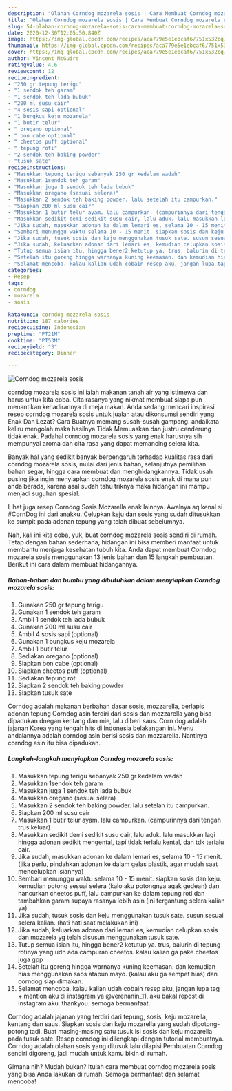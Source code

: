 ```yaml
---
description: "Olahan Corndog mozarela sosis | Cara Membuat Corndog mozarela sosis Yang Enak Dan Lezat"
title: "Olahan Corndog mozarela sosis | Cara Membuat Corndog mozarela sosis Yang Enak Dan Lezat"
slug: 54-olahan-corndog-mozarela-sosis-cara-membuat-corndog-mozarela-sosis-yang-enak-dan-lezat
date: 2020-12-30T12:05:50.840Z
image: https://img-global.cpcdn.com/recipes/aca779e5e1ebcaf6/751x532cq70/corndog-mozarela-sosis-foto-resep-utama.jpg
thumbnail: https://img-global.cpcdn.com/recipes/aca779e5e1ebcaf6/751x532cq70/corndog-mozarela-sosis-foto-resep-utama.jpg
cover: https://img-global.cpcdn.com/recipes/aca779e5e1ebcaf6/751x532cq70/corndog-mozarela-sosis-foto-resep-utama.jpg
author: Vincent McGuire
ratingvalue: 4.6
reviewcount: 12
recipeingredient:
- "250 gr tepung terigu"
- "1 sendok teh garam"
- "1 sendok teh lada bubuk"
- "200 ml susu cair"
- "4 sosis sapi optional"
- "1 bungkus keju mozarela"
- "1 butir telur"
- " oregano optional"
- " bon cabe optional"
- " cheetos puff optional"
- " tepung roti"
- "2 sendok teh baking powder"
- "tusuk sate"
recipeinstructions:
- "Masukkan tepung terigu sebanyak 250 gr kedalam wadah"
- "Masukkan 1sendok teh garam"
- "Masukkan juga 1 sendok teh lada bubuk"
- "Masukkan oregano (sesuai selera)"
- "Masukkan 2 sendok teh baking powder. lalu setelah itu campurkan."
- "Siapkan 200 ml susu cair"
- "Masukkan 1 butir telur ayam. lalu campurkan. (campurinnya dari tengah trus keluar)"
- "Masukkan sedikit demi sedikit susu cair, lalu aduk. lalu masukkan lagi hingga adonan sedikit mengental, tapi tidak terlalu kental, dan tdk terlalu cair."
- "Jika sudah, masukkan adonan ke dalam lemari es, selama 10 - 15 menit. (jika perlu, pindahkan adonan ke dalam gelas plastik, agar mudah saat mencelupkan isiannya)"
- "Sembari menunggu waktu selama 10 - 15 menit. siapkan sosis dan keju. kemudian potong sesuai selera (kalo aku potongnya agak gedean) dan hancurkan cheetos puff, lalu campurkan ke dalam tepung roti dan tambahkan garam supaya rasanya lebih asin (ini tergantung selera kalian ya)"
- "Jika sudah, tusuk sosis dan keju menggunakan tusuk sate. susun sesuai selera kalian. (hati hati saat melakukan ini)"
- "Jika sudah, keluarkan adonan dari lemari es, kemudian celupkan sosis dan mozarela yg telah disusun menggunakan tusuk sate."
- "Tutup semua isian itu, hingga bener2 ketutup ya. trus, balurin di tepung rotinya yang udh ada campuran cheetos. kalau kalian ga pake cheetos juga gpp"
- "Setelah itu goreng hingga warnanya kuning keemasan. dan kemudian hias menggunakan saos atapun mayo. (kalau aku ga sempet hias) dan corndog siap dimakan."
- "Selamat mencoba. kalau kalian udah cobain resep aku, jangan lupa tag + mention aku di instagram ya @verenanin_11, aku bakal repost di instagram aku. thankyou. semoga bermanfaat."
categories:
- Resep
tags:
- corndog
- mozarela
- sosis

katakunci: corndog mozarela sosis 
nutrition: 187 calories
recipecuisine: Indonesian
preptime: "PT21M"
cooktime: "PT53M"
recipeyield: "3"
recipecategory: Dinner

---
```



![Corndog mozarela sosis](https://img-global.cpcdn.com/recipes/aca779e5e1ebcaf6/751x532cq70/corndog-mozarela-sosis-foto-resep-utama.jpg)


corndog mozarela sosis ini ialah makanan tanah air yang istimewa dan harus untuk kita coba. Cita rasanya yang nikmat membuat siapa pun menantikan kehadirannya di meja makan.
Anda sedang mencari inspirasi resep corndog mozarela sosis untuk jualan atau dikonsumsi sendiri yang Enak Dan Lezat? Cara Buatnya memang susah-susah gampang. andaikata keliru mengolah maka hasilnya Tidak Memuaskan dan justru cenderung tidak enak. Padahal corndog mozarela sosis yang enak harusnya sih mempunyai aroma dan cita rasa yang dapat memancing selera kita.

Banyak hal yang sedikit banyak berpengaruh terhadap kualitas rasa dari corndog mozarela sosis, mulai dari jenis bahan, selanjutnya pemilihan bahan segar, hingga cara membuat dan menghidangkannya. Tidak usah pusing jika ingin menyiapkan corndog mozarela sosis enak di mana pun anda berada, karena asal sudah tahu triknya maka hidangan ini mampu menjadi suguhan spesial.

Lihat juga resep Corndog Sosis Mozarella enak lainnya. Awalnya aq kenal si #CornDog ini dari anakku. Celupkan keju dan sosis yang sudah ditusukkan ke sumpit pada adonan tepung yang telah dibuat sebelumnya.


Nah, kali ini kita coba, yuk, buat corndog mozarela sosis sendiri di rumah. Tetap dengan bahan sederhana, hidangan ini bisa memberi manfaat untuk membantu menjaga kesehatan tubuh kita. Anda dapat membuat Corndog mozarela sosis menggunakan 13 jenis bahan dan 15 langkah pembuatan. Berikut ini cara dalam membuat hidangannya.

<!--inarticleads1-->

##### Bahan-bahan dan bumbu yang dibutuhkan dalam menyiapkan Corndog mozarela sosis:

1. Gunakan 250 gr tepung terigu
1. Gunakan 1 sendok teh garam
1. Ambil 1 sendok teh lada bubuk
1. Gunakan 200 ml susu cair
1. Ambil 4 sosis sapi (optional)
1. Gunakan 1 bungkus keju mozarela
1. Ambil 1 butir telur
1. Sediakan  oregano (optional)
1. Siapkan  bon cabe (optional)
1. Siapkan  cheetos puff (optional)
1. Sediakan  tepung roti
1. Siapkan 2 sendok teh baking powder
1. Siapkan tusuk sate


Corndog adalah makanan berbahan dasar sosis, mozzarella, berlapis adonan tepung Corndog asin terdiri dari sosis dan mozzarella yang bisa dipadukan dnegan kentang dan mie, lalu diberi saus. Corn dog adalah jajanan Korea yang tengah hits di Indonesia belakangan ini. Menu andalannya adalah corndog asin berisi sosis dan mozzarella. Nantinya corndog asin itu bisa dipadukan. 

<!--inarticleads2-->

##### Langkah-langkah menyiapkan Corndog mozarela sosis:

1. Masukkan tepung terigu sebanyak 250 gr kedalam wadah
1. Masukkan 1sendok teh garam
1. Masukkan juga 1 sendok teh lada bubuk
1. Masukkan oregano (sesuai selera)
1. Masukkan 2 sendok teh baking powder. lalu setelah itu campurkan.
1. Siapkan 200 ml susu cair
1. Masukkan 1 butir telur ayam. lalu campurkan. (campurinnya dari tengah trus keluar)
1. Masukkan sedikit demi sedikit susu cair, lalu aduk. lalu masukkan lagi hingga adonan sedikit mengental, tapi tidak terlalu kental, dan tdk terlalu cair.
1. Jika sudah, masukkan adonan ke dalam lemari es, selama 10 - 15 menit. (jika perlu, pindahkan adonan ke dalam gelas plastik, agar mudah saat mencelupkan isiannya)
1. Sembari menunggu waktu selama 10 - 15 menit. siapkan sosis dan keju. kemudian potong sesuai selera (kalo aku potongnya agak gedean) dan hancurkan cheetos puff, lalu campurkan ke dalam tepung roti dan tambahkan garam supaya rasanya lebih asin (ini tergantung selera kalian ya)
1. Jika sudah, tusuk sosis dan keju menggunakan tusuk sate. susun sesuai selera kalian. (hati hati saat melakukan ini)
1. Jika sudah, keluarkan adonan dari lemari es, kemudian celupkan sosis dan mozarela yg telah disusun menggunakan tusuk sate.
1. Tutup semua isian itu, hingga bener2 ketutup ya. trus, balurin di tepung rotinya yang udh ada campuran cheetos. kalau kalian ga pake cheetos juga gpp
1. Setelah itu goreng hingga warnanya kuning keemasan. dan kemudian hias menggunakan saos atapun mayo. (kalau aku ga sempet hias) dan corndog siap dimakan.
1. Selamat mencoba. kalau kalian udah cobain resep aku, jangan lupa tag + mention aku di instagram ya @verenanin_11, aku bakal repost di instagram aku. thankyou. semoga bermanfaat.


Corndog adalah jajanan yang terdiri dari tepung, sosis, keju mozarella, kentang dan saus. Siapkan sosis dan keju mozarella yang sudah dipotong-potong tadi. Buat masing-masing satu tusuk isi sosis dan keju mozarella pada tusuk sate. Resep corndog ini dilengkapi dengan tutorial membuatnya. Corndog adalah olahan sosis yang ditusuk lalu dilapisi Pembuatan Corndog sendiri digoreng, jadi mudah untuk kamu bikin di rumah. 

Gimana nih? Mudah bukan? Itulah cara membuat corndog mozarela sosis yang bisa Anda lakukan di rumah. Semoga bermanfaat dan selamat mencoba!
